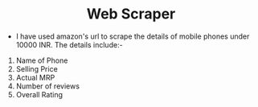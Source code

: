 <div align="center"><h1>Web Scraper</h1></div>

- I have used amazon's url to scrape the details of mobile phones under 10000 INR. The details include:-
1) Name of Phone
2) Selling Price
3) Actual MRP
4) Number of reviews
5) Overall Rating
 
